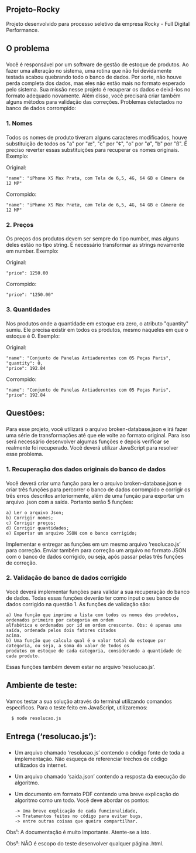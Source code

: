 <h2> Projeto-Rocky </h2> 

Projeto desenvolvido para processo seletivo da empresa Rocky - Full Digital Performance.
  
## O problema <h3>
Você é responsável por um software de gestão de estoque de produtos. Ao fazer uma alteração no sistema, uma rotina que não foi devidamente testada acabou quebrando todo o banco de dados. Por sorte, não houve perda completa dos dados, mas eles não estão mais no formato esperado pelo sistema. Sua missão nesse projeto é recuperar os dados e deixá-los no formato adequado novamente. Além disso, você precisará criar também alguns métodos para validação das correções. 
Problemas detectados no banco de dados corrompido:

### 1. Nomes <h4>   
Todos os nomes de produto tiveram alguns caracteres modificados, houve substituição de todos os "a" por "æ", "c" por "¢", "o" por "ø", "b" por "ß". É preciso reverter essas substituições para recuperar os nomes originais. Exemplo: 

  Original:   
```
"name": "iPhone XS Max Prata, com Tela de 6,5, 4G, 64 GB e Câmera de 12 MP" 
```
Corrompido: 
```
"name": "iPhøne XS Mæx Prætæ, cøm Telæ de 6,5, 4G, 64 GB e Câmeræ de 12 MP" 
```
### 2. Preços <h4>    
Os preços dos produtos devem ser sempre do tipo number, mas alguns deles estão no tipo string. É necessário transformar as strings novamente em number. Exemplo:
  
  Original:
  ```
"price": 1250.00 
  ```
Corrompido: 
  ```
"price": "1250.00" 
  ```
### 3. Quantidades <h4>  
Nos produtos onde a quantidade em estoque era zero, o atributo "quantity" sumiu. Ele precisa existir em todos os produtos, mesmo naqueles em que o estoque é 0. Exemplo: 
  
Original: 
```
"name": "Conjunto de Panelas Antiaderentes com 05 Peças Paris", 
"quantity": 0, 
"price": 192.84 
```
Corrompido:
  ```
"name": "Conjunto de Panelas Antiaderentes com 05 Peças Paris", 
"price": 192.84 
```

## Questões: <h3>
Para esse projeto, você utilizará o arquivo broken-database.json e irá fazer uma série de transformações até que ele volte ao formato original. Para isso será necessário desenvolver algumas funções e depois verificar se realmente foi recuperado. Você deverá utilizar JavaScript para resolver esse problema.

### 1. Recuperação dos dados originais do banco de dados <h4>
Você deverá criar uma função para ler o arquivo broken-database.json e criar três funções para percorrer o banco de dados corrompido e corrigir os três erros descritos anteriormente, além de uma função para exportar um arquivo .json com a saída.
  Portanto serão 5 funções: 
  ```
a) Ler o arquivo Json;
b) Corrigir nomes; 
c) Corrigir preços; 
d) Corrigir quantidades; 
e) Exportar um arquivo JSON com o banco corrigido;
```
Implementar e entregar as funções em um mesmo arquivo ‘resolucao.js’ para correção. Enviar também para correção um arquivo no formato JSON com o banco de dados corrigido, ou seja, após passar pelas três funções de correção. 

### 2. Validação do banco de dados corrigido <h4>
Você deverá implementar funções para validar a sua recuperação do banco de dados. Todas essas funções deverão ter como input o seu banco de dados corrigido na questão 1. As funções de validação são: 
  ```
a) Uma função que imprime a lista com todos os nomes dos produtos, ordenados primeiro por categoria em ordem 
  alfabética e ordenados por id em ordem crescente. Obs: é apenas uma saída, ordenada pelos dois fatores citados 
  acima.
b) Uma função que calcula qual é o valor total do estoque por categoria, ou seja, a soma do valor de todos os 
  produtos em estoque de cada categoria, considerando a quantidade de cada produto. 
  ```
Essas funções também devem estar no arquivo ‘resolucao.js’.
  
  ## Ambiente de teste: <h3>
  Vamos testar a sua solução através do terminal utilizando comandos específicos.
Para o teste feito em JavaScript, utilizaremos:
  ```shell script
	$ node resolucao.js
```
  ## Entrega (‘resolucao.js’): <h3>
  * Um arquivo chamado ‘resolucao.js’ contendo o código fonte de toda a implementação. Não esqueça de referenciar trechos de código utilizados da internet.
  * Um arquivo chamado ‘saida.json’ contendo a resposta da execução do algoritmo.
  * Um documento em formato PDF contendo uma breve explicação do algoritmo como um todo. Você deve abordar os pontos:	
	
    	-> Uma breve explicação de cada funcionalidade,
    	-> Tratamentos feitos no código para evitar bugs,
    	-> entre outras coisas que queira compartilhar.
	    
Obs¹: A documentação é muito importante. Atente-se a isto.
	
Obs²: NÃO é escopo do teste desenvolver qualquer página .html.
 


